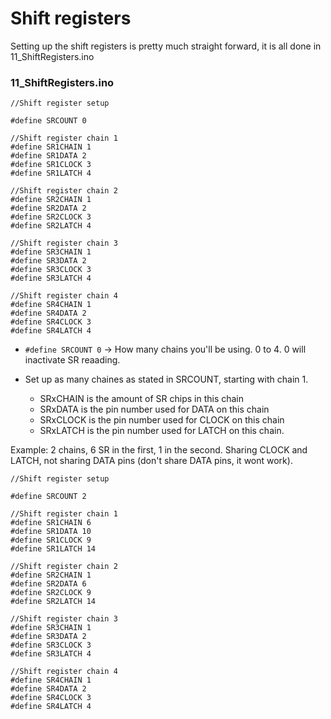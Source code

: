 # Shift registers

Setting up the shift registers is pretty much straight forward, it is all done in 11\_ShiftRegisters.ino

### 11\_ShiftRegisters.ino

```
//Shift register setup

#define SRCOUNT 0

//Shift register chain 1
#define SR1CHAIN 1
#define SR1DATA 2
#define SR1CLOCK 3
#define SR1LATCH 4

//Shift register chain 2
#define SR2CHAIN 1
#define SR2DATA 2
#define SR2CLOCK 3
#define SR2LATCH 4

//Shift register chain 3
#define SR3CHAIN 1
#define SR3DATA 2
#define SR3CLOCK 3
#define SR3LATCH 4

//Shift register chain 4
#define SR4CHAIN 1
#define SR4DATA 2
#define SR4CLOCK 3
#define SR4LATCH 4
```

* `#define SRCOUNT 0` -> How many chains you'll be using. 0 to 4. 0 will inactivate SR reaading.
*   Set up as many chaines as stated in SRCOUNT, starting with chain 1.&#x20;

    * SRxCHAIN is the amount of SR chips in this chain
    * SRxDATA is the pin number used for DATA on this chain
    * SRxCLOCK is the pin number used for CLOCK on this chain
    * SRxLATCH is the pin number used for LATCH on this chain.



Example: 2 chains, 6 SR in the first, 1 in the second. Sharing CLOCK and LATCH, not sharing DATA pins (don't share DATA pins, it wont work).

```
//Shift register setup

#define SRCOUNT 2

//Shift register chain 1
#define SR1CHAIN 6
#define SR1DATA 10
#define SR1CLOCK 9
#define SR1LATCH 14

//Shift register chain 2
#define SR2CHAIN 1
#define SR2DATA 6
#define SR2CLOCK 9
#define SR2LATCH 14

//Shift register chain 3
#define SR3CHAIN 1
#define SR3DATA 2
#define SR3CLOCK 3
#define SR3LATCH 4

//Shift register chain 4
#define SR4CHAIN 1
#define SR4DATA 2
#define SR4CLOCK 3
#define SR4LATCH 4
```
